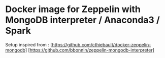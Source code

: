 # Docker image for Zeppelin with MongoDB interpreter / Anaconda3 / Spark

Setup inspired from :
[https://github.com/cthiebault/docker-zeppelin-mongodb]
[https://github.com/bbonnin/zeppelin-mongodb-interpreter]